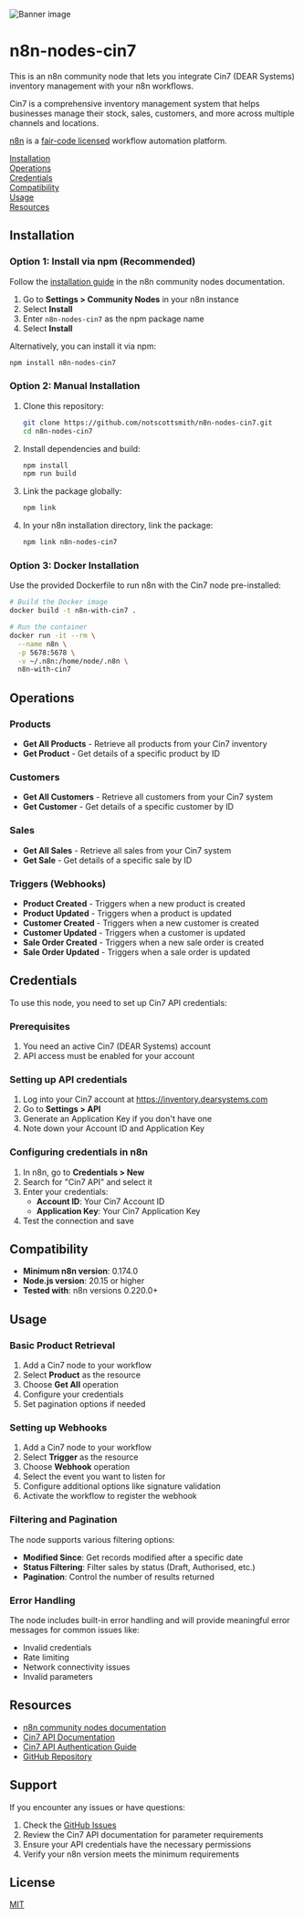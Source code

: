 ![Banner image](https://user-images.githubusercontent.com/10284570/173569848-c624317f-42b1-45a6-ab09-f0ea3c247648.png)

# n8n-nodes-cin7

This is an n8n community node that lets you integrate Cin7 (DEAR Systems) inventory management with your n8n workflows.

Cin7 is a comprehensive inventory management system that helps businesses manage their stock, sales, customers, and more across multiple channels and locations.

[n8n](https://n8n.io/) is a [fair-code licensed](https://docs.n8n.io/reference/license/) workflow automation platform.

[Installation](#installation)  
[Operations](#operations)  
[Credentials](#credentials)  
[Compatibility](#compatibility)  
[Usage](#usage)  
[Resources](#resources)  

## Installation

### Option 1: Install via npm (Recommended)

Follow the [installation guide](https://docs.n8n.io/integrations/community-nodes/installation/) in the n8n community nodes documentation.

1. Go to **Settings > Community Nodes** in your n8n instance
2. Select **Install** 
3. Enter `n8n-nodes-cin7` as the npm package name
4. Select **Install**

Alternatively, you can install it via npm:

```bash
npm install n8n-nodes-cin7
```

### Option 2: Manual Installation

1. Clone this repository:
   ```bash
   git clone https://github.com/notscottsmith/n8n-nodes-cin7.git
   cd n8n-nodes-cin7
   ```

2. Install dependencies and build:
   ```bash
   npm install
   npm run build
   ```

3. Link the package globally:
   ```bash
   npm link
   ```

4. In your n8n installation directory, link the package:
   ```bash
   npm link n8n-nodes-cin7
   ```

### Option 3: Docker Installation

Use the provided Dockerfile to run n8n with the Cin7 node pre-installed:

```bash
# Build the Docker image
docker build -t n8n-with-cin7 .

# Run the container
docker run -it --rm \
  --name n8n \
  -p 5678:5678 \
  -v ~/.n8n:/home/node/.n8n \
  n8n-with-cin7
```

## Operations

### Products
- **Get All Products** - Retrieve all products from your Cin7 inventory
- **Get Product** - Get details of a specific product by ID

### Customers  
- **Get All Customers** - Retrieve all customers from your Cin7 system
- **Get Customer** - Get details of a specific customer by ID

### Sales
- **Get All Sales** - Retrieve all sales from your Cin7 system
- **Get Sale** - Get details of a specific sale by ID

### Triggers (Webhooks)
- **Product Created** - Triggers when a new product is created
- **Product Updated** - Triggers when a product is updated  
- **Customer Created** - Triggers when a new customer is created
- **Customer Updated** - Triggers when a customer is updated
- **Sale Order Created** - Triggers when a new sale order is created
- **Sale Order Updated** - Triggers when a sale order is updated

## Credentials

To use this node, you need to set up Cin7 API credentials:

### Prerequisites
1. You need an active Cin7 (DEAR Systems) account
2. API access must be enabled for your account

### Setting up API credentials
1. Log into your Cin7 account at https://inventory.dearsystems.com
2. Go to **Settings > API**
3. Generate an Application Key if you don't have one
4. Note down your Account ID and Application Key

### Configuring credentials in n8n
1. In n8n, go to **Credentials > New**
2. Search for "Cin7 API" and select it
3. Enter your credentials:
   - **Account ID**: Your Cin7 Account ID
   - **Application Key**: Your Cin7 Application Key
4. Test the connection and save

## Compatibility

- **Minimum n8n version**: 0.174.0
- **Node.js version**: 20.15 or higher
- **Tested with**: n8n versions 0.220.0+

## Usage

### Basic Product Retrieval
1. Add a Cin7 node to your workflow
2. Select **Product** as the resource
3. Choose **Get All** operation
4. Configure your credentials
5. Set pagination options if needed

### Setting up Webhooks
1. Add a Cin7 node to your workflow
2. Select **Trigger** as the resource
3. Choose **Webhook** operation
4. Select the event you want to listen for
5. Configure additional options like signature validation
6. Activate the workflow to register the webhook

### Filtering and Pagination
The node supports various filtering options:
- **Modified Since**: Get records modified after a specific date
- **Status Filtering**: Filter sales by status (Draft, Authorised, etc.)
- **Pagination**: Control the number of results returned

### Error Handling
The node includes built-in error handling and will provide meaningful error messages for common issues like:
- Invalid credentials
- Rate limiting
- Network connectivity issues
- Invalid parameters

## Resources

- [n8n community nodes documentation](https://docs.n8n.io/integrations/community-nodes/)
- [Cin7 API Documentation](https://dearinventory.docs.apiary.io/)
- [Cin7 API Authentication Guide](https://dearinventory.docs.apiary.io/#introduction/connecting-to-the-api)
- [GitHub Repository](https://github.com/notscottsmith/n8n-nodes-cin7)

## Support

If you encounter any issues or have questions:

1. Check the [GitHub Issues](https://github.com/notscottsmith/n8n-nodes-cin7/issues)
2. Review the Cin7 API documentation for parameter requirements
3. Ensure your API credentials have the necessary permissions
4. Verify your n8n version meets the minimum requirements

## License

[MIT](https://github.com/notscottsmith/n8n-nodes-cin7/blob/main/LICENSE)
